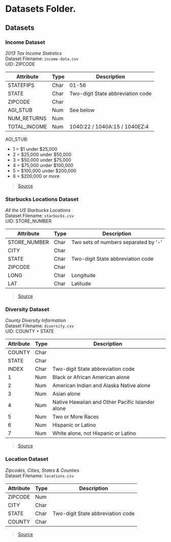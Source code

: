 # Datasets Folder.

## Datasets
### Income Dataset
_2013 Tax Income Statistics_   
Dataset Filename: `income-data.csv`    
UID: ZIPCODE

| Attribute    | Type | Description |
| ---          | ---  | ---         |
| STATEFIPS    | Char | 01-56       |
| STATE        | Char | Two-digit State abbreviation code |
| ZIPCODE      | Char | |
| AGI_STUB     | Num  | See below |
| NUM_RETURNS  | Num  |  |
| TOTAL_INCOME | Num  | 1040:22 / 1040A:15 / 1040EZ:4 |

AGI_STUB:
- 1 = $1 under $25,000
- 2 = $25,000 under $50,000
- 3 = $50,000 under $75,000
- 4 = $75,000 under $100,000
- 5 = $100,000 under $200,000
- 6 = $200,000 or more


> [Source](https://www.irs.gov/uac/soi-tax-stats-individual-income-tax-statistics-zip-code-data-soi)

### Starbucks Locations Dataset
_All the US Starbucks Locations_  
Dataset Filename: `starbucks.csv`    
UID: STORE_NUMBER

| Attribute    | Type | Description          |
| ---          | ---  | ---                  |
| STORE_NUMBER | Char | Two sets of numbers separated by '-'      |
| CITY         | Char | |
| STATE        | Char | Two-digit State abbreviation code  |
| ZIPCODE      | Char | |
| LONG         | Char | Longitude |
| LAT          | Char | Latitude |


> [Source](https://www.kaggle.com/starbucks/store-locations)

### Diversity Dataset
_County Diversity Information_  
Dataset Filename: `diversity.csv`    
UID: COUNTY + STATE

| Attribute    | Type | Description          |
| ---          | ---  | ---                  |
| COUNTY | Char |   |
| STATE  | Char | |
| INDEX  | Char | Two-digit State abbreviation code  |
| 1      | Num | Black or African American alone |
| 2      | Num | American Indian and Alaska Native alone |
| 3      | Num | Asian alone |
| 4      | Num | Native Hawaiian and Other Pacific Islander alone |
| 5      | Num | Two or More Races |
| 6      | Num | Hispanic or Latino |
| 7      | Num | White alone, not Hispanic or Latino |



> [Source](https://github.com/kdallas2/diversity/blob/master/di.csv)

### Location Dataset
_Zipcodes, Cities, States & Counties_  
Dataset Filename: `locations.csv`    

| Attribute    | Type | Description          |
| ---          | ---  | ---                  |
| ZIPCODE | Num |   |
| CITY   | Char | |
| STATE  | Char | Two-digit State abbreviation code  |
| COUNTY | Char | |


> [Source](https://www.gaslampmedia.com/download-zip-code-latitude-longitude-city-state-county-csv/)
